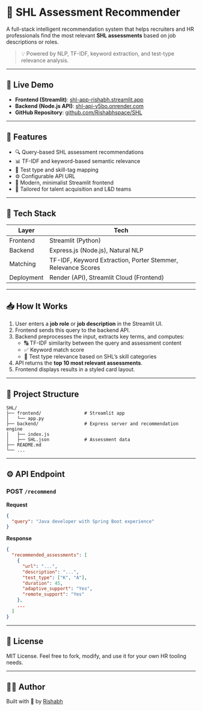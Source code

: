 # 🎯 SHL Assessment Recommender

A full-stack intelligent recommendation system that helps recruiters and HR professionals find the most relevant **SHL assessments** based on job descriptions or roles.

> 💡 Powered by NLP, TF-IDF, keyword extraction, and test-type relevance analysis.

---

## 🔗 Live Demo

- **Frontend (Streamlit)**: [shl-app-rishabh.streamlit.app](https://shl-app-rishabh.streamlit.app/)
- **Backend (Node.js API)**: [shl-api-y5bo.onrender.com](https://shl-api-y5bo.onrender.com/)
- **GitHub Repository**: [github.com/Rishabhspace/SHL](https://github.com/Rishabhspace/SHL)

---

## 🚀 Features

- 🔍 Query-based SHL assessment recommendations
- 📊 TF-IDF and keyword-based semantic relevance
- 🧠 Test type and skill-tag mapping
- ⚙️ Configurable API URL
- 🎨 Modern, minimalist Streamlit frontend
- 💼 Tailored for talent acquisition and L&D teams

---

## 🧠 Tech Stack

| Layer      | Tech                                                         |
| ---------- | ------------------------------------------------------------ |
| Frontend   | Streamlit (Python)                                           |
| Backend    | Express.js (Node.js), Natural NLP                            |
| Matching   | TF-IDF, Keyword Extraction, Porter Stemmer, Relevance Scores |
| Deployment | Render (API), Streamlit Cloud (Frontend)                     |

---

## 📥 How It Works

1. User enters a **job role** or **job description** in the Streamlit UI.
2. Frontend sends this query to the backend API.
3. Backend preprocesses the input, extracts key terms, and computes:
   - 🔠 TF-IDF similarity between the query and assessment content
   - ✅ Keyword match score
   - 🎯 Test type relevance based on SHL’s skill categories
4. API returns the **top 10 most relevant assessments**.
5. Frontend displays results in a styled card layout.

---

## 📁 Project Structure

```
SHL/
├── frontend/                # Streamlit app
│   └── app.py
├── backend/                 # Express server and recommendation engine
│   ├── index.js
│   ├── SHL.json             # Assessment data
├── README.md
└── ...
```

---

## ⚙️ API Endpoint

### POST `/recommend`

**Request**

```json
{
  "query": "Java developer with Spring Boot experience"
}
```

**Response**

```json
{
  "recommended_assessments": [
    {
      "url": "...",
      "description": "...",
      "test_type": ["K", "A"],
      "duration": 45,
      "adaptive_support": "Yes",
      "remote_support": "Yes"
    },
    ...
  ]
}
```

---

## 📄 License

MIT License. Feel free to fork, modify, and use it for your own HR tooling needs.

---

## 👨‍💻 Author

Built with 💚 by [Rishabh](https://github.com/Rishabhspace)
